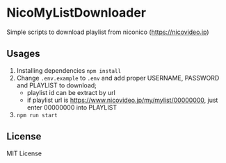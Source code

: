 # NicoMyListDownloader

Simple scripts to download playlist from niconico (https://nicovideo.jp)

## Usages

1. Installing dependencies `npm install`
2. Change `.env.example` to `.env` and add proper USERNAME, PASSWORD and PLAYLIST to download;
    * playlist id can be extract by url
    * if playlist url is https://www.nicovideo.jp/my/mylist/00000000, just enter 00000000 into PLAYLIST
3. `npm run start`

## License
MIT License